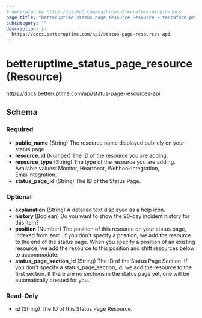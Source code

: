 ```yaml
---
# generated by https://github.com/hashicorp/terraform-plugin-docs
page_title: "betteruptime_status_page_resource Resource - terraform-provider-better-uptime"
subcategory: ""
description: |-
  https://docs.betteruptime.com/api/status-page-resources-api
---
```


# betteruptime_status_page_resource (Resource)

https://docs.betteruptime.com/api/status-page-resources-api



<!-- schema generated by tfplugindocs -->
## Schema

### Required

- **public_name** (String) The resource name displayed publicly on your status page.
- **resource_id** (Number) The ID of the resource you are adding.
- **resource_type** (String) The type of the resource you are adding. Available values: Monitor, Heartbeat, WebhookIntegration, EmailIntegration.
- **status_page_id** (String) The ID of the Status Page.

### Optional

- **explanation** (String) A detailed text displayed as a help icon.
- **history** (Boolean) Do you want to show the 90-day incident history for this item?
- **position** (Number) The position of this resource on your status page, indexed from zero. If you don't specify a position, we add the resource to the end of the status page. When you specify a position of an existing resource, we add the resource to this position and shift resources below to accommodate.
- **status_page_section_id** (String) The ID of the Status Page Section. If you don't specify a status_page_section_id, we add the resource to the first section. If there are no sections in the status page yet, one will be automatically created for you.

### Read-Only

- **id** (String) The ID of this Status Page Resource.


